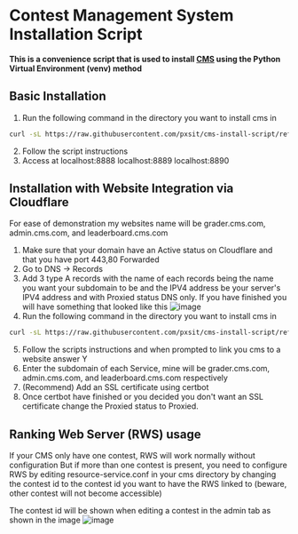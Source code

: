Contest Management System Installation Script
=============================================
**This is a convenience script that is used to install [CMS](http://cms-dev.github.io/) using the Python Virtual Environment (venv) method**

Basic Installation
------------------
1. Run the following command in the directory you want to install cms in
```bash
curl -sL https://raw.githubusercontent.com/pxsit/cms-install-script/refs/heads/main/cms-install.sh | bash
```
2. Follow the script instructions
3. Access at localhost:8888 localhost:8889 localhost:8890

Installation with Website Integration via Cloudflare
----------------------------------------------------
For ease of demonstration my websites name will be grader.cms.com, admin.cms.com, and leaderboard.cms.com
1. Make sure that your domain have an Active status on Cloudflare and that you have port 443,80 Forwarded
2. Go to DNS -> Records
3. Add 3 type A records with the name of each records being the name you want your subdomain to be and the IPV4 address be your server's IPV4 address and with Proxied status DNS only.
If you have finished you will have something that looked like this
![image](https://github.com/user-attachments/assets/cec88ead-7a70-4380-a760-a011374fb24a)
4. Run the following command in the directory you want to install cms in
```bash
curl -sL https://raw.githubusercontent.com/pxsit/cms-install-script/refs/heads/main/cms-install.sh | bash
```
5. Follow the scripts instructions and when prompted to link you cms to a website answer Y
6. Enter the subdomain of each Service, mine will be grader.cms.com, admin.cms.com, and leaderboard.cms.com respectively
7. (Recommend) Add an SSL certificate using certbot
8. Once certbot have finished or you decided you don't want an SSL certificate change the Proxied status to Proxied.

Ranking Web Server (RWS) usage
------------------------------
If your CMS only have one contest, RWS will work normally without configuration
But if more than one contest is present, you need to configure RWS by editing resource-service.conf in your cms directory
by changing the contest id to the contest id you want to have the RWS linked to (beware, other contest will not become accessible)

The contest id will be shown when editing a contest in the admin tab as shown in the image
![image](https://github.com/user-attachments/assets/55967026-0c1d-474c-8c92-8e9c783c0b8a)
